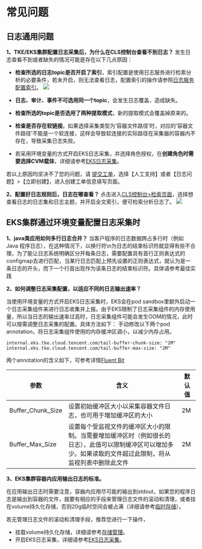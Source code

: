﻿# 常见问题
## 日志通用问题
**1、TKE/EKS集群配置日志采集后，为什么在CLS控制台查看不到日志？**
发生日志查看不到或者缺失的情况可能是存在以下几点原因：
- **检查所选的日志topic是否开启了索引**，索引配置是使用日志服务进行检索分析的必要条件，若未开启，则无法查看日志，配置索引的操作请参照[日志服务配置索引](https://cloud.tencent.com/document/product/614/50922)。
![](https://main.qcloudimg.com/raw/0e2cb0b38733cf2099a1e269c51e04b0.png)

- **日志、审计、事件不可选用同一个topic**，会发生日志覆盖，造成缺失。
- **检查所选的topic是否选用了两种提取模式**，新的提取模式会覆盖掉原来的。
- **检查是否存在软链接**。如果选择采集类型为‘容器文件路径‘时，对应的‘容器文件路径’不能是一个软连接，这样会导致软连接的实际路径在采集器的容器内不存在，导致采集日志失败。
- 若采用环境变量的方式开启EKS日志采集，并选择角色授权，在**创建角色时需要选择CVM载体**，详细请参考[EKS日志采集](https://cloud.tencent.com/document/product/457/47200)。

若以上原因均坚决不了您的问题，请 [提交工单](https://console.cloud.tencent.com/workorder/category?level1_id=6&level2_id=350&source=0&data_title=%E5%AE%B9%E5%99%A8%E6%9C%8D%E5%8A%A1TKE&step=1)，选择【人工支持】或者【日志问题】>【立即创建】，进入创建工单信息填写页面。



**2、配置好日志规则后，日志在哪查看？**
点击进入[CLS控制台>检索页面](https://main.qcloudimg.com/raw/e7ae5dd20b35c615f225202d74918ec9.png)，选择想查看日志的日志集和日志主题，并开启全文索引，便可检索分析日志了。
![](https://main.qcloudimg.com/raw/e7ae5dd20b35c615f225202d74918ec9.png)

## EKS集群通过环境变量配置日志采集时

**1、java类应用如何多行日志合并？**
当客户程序的日志数据跨占多行时（例如 Java 程序日志），在这种情况下，以换行符\n为日志的结束标识符就显得有些不合理，为了能让日志系统明确区分开每条日志，需要配置具有首行正则表达式的configmap去进行匹配，当某行日志匹配上预先设置的正则表达式，就认为是一条日志的开头，而下一个行首出现作为该条日志的结束标识符。具体请参考最佳实践


**2、如何调整日志采集配置，以适应不同的日志输出速率？**

当使用环境变量的方式开启EKS日志采集时，EKS会在pod sandbox里额外启动一个日志采集组件来进行日志收集并上报。由于EKS限制了日志采集组件的内存使用量，所以当日志的输出速率过高时，日志采集组件可能会发生OOM的情况，此时可以按需调整日志采集的配置。具体方法如下： 手动修改以下两个pod annotation，将日志采集组件使用的内存缓冲区调小，以减少内存占用。

```
internal.eks.tke.cloud.tencent.com/tail-buffer-chunk-size: "2M"
internal.eks.tke.cloud.tencent.com/tail-buffer-max-size: "2M"
```

两个annotation的含义如下，可参考详情[Fluent Bit](https://docs.fluentbit.io/manual/administration/configuring-fluent-bit/unit-sizes)

| 参数 | 含义 | 默认值 |
|---------|---------|---------|
| Buffer_Chunk_Size | 设置初始缓冲区大小以采集容器文件日志，也可用于增加缓冲区的大小 | 2M |
| Buffer_Max_Size | 设置每个受监视文件的缓冲区大小的限制。当需要增加缓冲区时（例如很长的日志），此值可以限制缓冲区可以增加多少。如果读取的文件超过此限制，将从监视列表中删除此文件 | 2M |


**3、EKS集群容器内应用输出日志的标准。**

在应用输出日志时需要注意，容器内应用尽可能的输出到stdout，如果您的程序日志是输出到容器的文件，就要有相应的手段来管理日志文件的滚动和清理，或者挂在volume持久化存储，否则20g临时空间会被占满（详细请参考[临时存储](https://cloud.tencent.com/document/product/457/39815)）。

若无管理日志文件的滚动和清理手段，推荐您进行一下操作，
- 挂载volume持久化存储，详细请参考[存储管理](https://cloud.tencent.com/document/product/457/46962)。
- 开启EKS日志采集，详细请参考[EKS日志采集](https://cloud.tencent.com/document/product/457/47200)。
